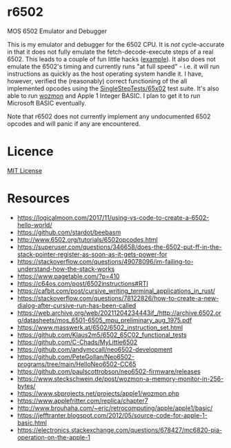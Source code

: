 # r6502

MOS 6502 Emulator and Debugger

This is my emulator and debugger for the 6502 CPU. It is _not_
cycle-accurate in that it does not fully emulate the
fetch-decode-execute steps of a real 6502. This leads to a couple of fun
little hacks ([example](r6502core/src/ops/jump.rs#L21)). It also does not
emulate the 6502's timing and currently runs "at full speed" - i.e. it
will run instructions as quickly as the host operating system handle it.
I have, however, verified the (reasonably) correct functioning of the
all implemented opcodes using the [SingleStepTests/65x02][single-step-tests]
test suite. It's also able to run [wozmon](cc65/apple1/README.md) and
Apple 1 Integer BASIC. I plan to get it to run Microsoft BASIC
eventually.

Note that r6502 does not currently implement any undocumented 6502
opcodes and will panic if any are encountered.

# Licence

[MIT License](LICENSE)

# Resources

* https://logicalmoon.com/2017/11/using-vs-code-to-create-a-6502-hello-world/
* https://github.com/stardot/beebasm
* http://www.6502.org/tutorials/6502opcodes.html
* https://superuser.com/questions/346658/does-the-6502-put-ff-in-the-stack-pointer-register-as-soon-as-it-gets-power-for
* https://stackoverflow.com/questions/49078096/im-failing-to-understand-how-the-stack-works
* https://www.pagetable.com/?p=410
* https://c64os.com/post/6502instructions#RTI
* https://cafbit.com/post/cursive_writing_terminal_applications_in_rust/
* https://stackoverflow.com/questions/78122826/how-to-create-a-new-dialog-after-cursive-run-has-been-called
* https://web.archive.org/web/20211204234443if_/http://archive.6502.org/datasheets/mos_6501-6505_mpu_preliminary_aug_1975.pdf
* https://www.masswerk.at/6502/6502_instruction_set.html
* https://github.com/Klaus2m5/6502_65C02_functional_tests
* https://github.com/C-Chads/MyLittle6502
* https://github.com/andymccall/neo6502-development
* https://github.com/PeteGollan/Neo6502-programs/tree/main/HelloNeo6502-CC65
* https://github.com/paulscottrobson/neo6502-firmware/releases
* https://www.steckschwein.de/post/wozmon-a-memory-monitor-in-256-bytes/
* https://www.sbprojects.net/projects/apple1/wozmon.php
* https://www.applefritter.com/replica/chapter7
* http://www.brouhaha.com/~eric/retrocomputing/apple/apple1/basic/
* https://jefftranter.blogspot.com/2012/05/source-code-for-apple-1-basic.html
* https://electronics.stackexchange.com/questions/678427/mc6820-pia-operation-on-the-apple-1

[single-step-tests]: https://github.com/SingleStepTests/65x02

